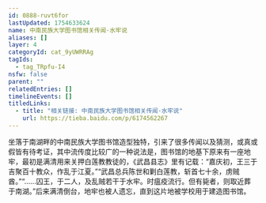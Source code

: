 ```yaml
---
id: 0888-ruvt6for
lastUpdated: 1754633624
name: 中南民族大学图书馆相关传闻·水牢说
aliases: []
layer: 4
categoryId: cat_9yUWRRAg
tagIds:
  - tag_TRpfu-I4
nsfw: false
parent: ""
relatedEntries: []
timelineEvents: []
titledLinks:
  - title: "相关链接: 中南民族大学图书馆相关传闻·水牢说"
    url: https://tieba.baidu.com/p/6174562267
---
```


坐落于南湖畔的中南民族大学图书馆造型独特，引来了很多传闻以及猜测，或真或假皆有待考证，其中流传度比较广的一种说法是，图书馆的地基下原来有一座地牢，最初是满清用来关押白莲教教徒的，《武昌县志》里有记载：“嘉庆初，王三于吉聚百十教众，作乱于江夏。”“武昌总兵陈世和剿白莲教，斩首七十余，虏贼酋。”“……囚王，于二人，及乱贼若干于水牢。时瘟疫流行。但有毙者，则取近葬于南湖。”后来满清倒台，地牢也被人遗忘，直到这片地被学校用于建造图书馆。